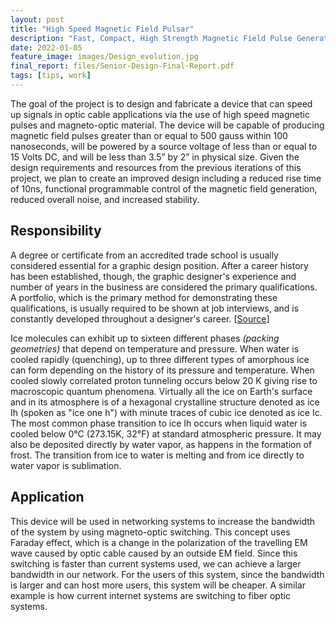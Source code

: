 ```yaml
---
layout: post
title: "High Speed Magnetic Field Pulsar"
description: "Fast, Compact, High Strength Magnetic Field Pulse Generator"
date: 2022-01-05
feature_image: images/Design_evolution.jpg
final_report: files/Senior-Design-Final-Report.pdf
tags: [tips, work]
---
```


The goal of the project is to design and fabricate a device that can speed up signals in optic cable applications via the use of high speed magnetic pulses and magneto-optic material. The device will be capable of producing magnetic field pulses greater than or equal to 500 gauss within 100 nanoseconds, will be powered by a source voltage of less than or equal to 15 Volts DC, and will be less than 3.5” by 2” in physical size. Given the design requirements and resources from the previous iterations of this project, we plan to create an improved design including a reduced rise time of 10ns, functional programmable control of the magnetic field generation, reduced overall noise, and increased stability.

<!--more-->

## Responsibility

A degree or certificate from an accredited trade school is usually considered essential for a graphic design position. After a career history has been established, though, the graphic designer's experience and number of years in the business are considered the primary qualifications. A portfolio, which is the primary method for demonstrating these qualifications, is usually required to be shown at job interviews, and is constantly developed throughout a designer's career. [[Source](https://en.wikipedia.org/wiki/Graphic_designer)]

Ice molecules can exhibit up to sixteen different phases _(packing geometries)_ that depend on temperature and pressure. When water is cooled rapidly (quenching), up to three different types of amorphous ice can form depending on the history of its pressure and temperature. When cooled slowly correlated proton tunneling occurs below 20 K giving rise to macroscopic quantum phenomena. Virtually all the ice on Earth's surface and in its atmosphere is of a hexagonal crystalline structure denoted as ice Ih (spoken as "ice one h") with minute traces of cubic ice denoted as ice Ic. The most common phase transition to ice Ih occurs when liquid water is cooled below 0°C (273.15K, 32°F) at standard atmospheric pressure. It may also be deposited directly by water vapor, as happens in the formation of frost. The transition from ice to water is melting and from ice directly to water vapor is sublimation.

## Application

This device will be used in networking systems to increase the bandwidth of the system by using magneto-optic switching. This concept uses Faraday effect, which is a change in the polarization of the travelling EM wave caused by optic cable caused by an outside EM field. Since this switching is faster than current systems used, we can achieve a larger bandwidth in our network. For the users of this system, since the bandwidth is larger and can host more users, this system will be cheaper. A similar example is how current internet systems are switching to fiber optic systems.
